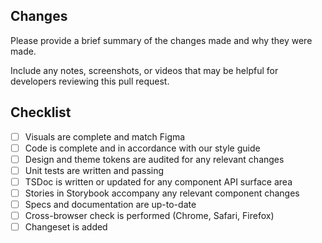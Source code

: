 ## Changes

Please provide a brief summary of the changes made and why they were made.

Include any notes, screenshots, or videos that may be helpful for developers reviewing this pull request.

## Checklist

- [ ] Visuals are complete and match Figma
- [ ] Code is complete and in accordance with our style guide
- [ ] Design and theme tokens are audited for any relevant changes
- [ ] Unit tests are written and passing
- [ ] TSDoc is written or updated for any component API surface area
- [ ] Stories in Storybook accompany any relevant component changes
- [ ] Specs and documentation are up-to-date
- [ ] Cross-browser check is performed (Chrome, Safari, Firefox)
- [ ] Changeset is added
